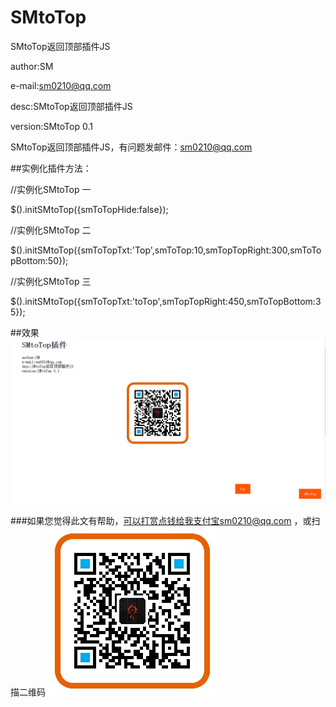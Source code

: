 ﻿# SMtoTop

SMtoTop返回顶部插件JS

author:SM

e-mail:sm0210@qq.com

desc:SMtoTop返回顶部插件JS

version:SMtoTop 0.1

SMtoTop返回顶部插件JS，有问题发邮件：sm0210@qq.com

##实例化插件方法：

//实例化SMtoTop 一

$().initSMtoTop({smToTopHide:false});

//实例化SMtoTop 二

$().initSMtoTop({smToTopTxt:'Top',smToTop:10,smTopTopRight:300,smToTopBottom:50});

//实例化SMtoTop 三

$().initSMtoTop({smToTopTxt:'toTop',smTopTopRight:450,smToTopBottom:35});

##效果
![](https://github.com/sm0210/SMtoTop/blob/master/SMtoTop.png "SMtoTop")


###如果您觉得此文有帮助，可以打赏点钱给我支付宝sm0210@qq.com ，或扫描二维码
![](https://github.com/sm0210/SMtoTop/blob/master/sm0210%40qq.com.jpg "sm0210@qq.com")
